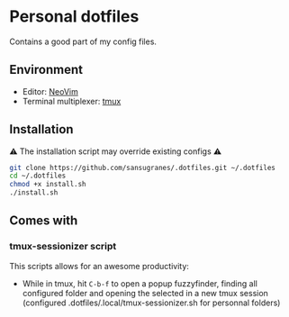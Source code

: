# Personal dotfiles
Contains a good part of my config files.

## Environment
- Editor: [NeoVim](https://github.com/neovim/neovim/wiki)
- Terminal multiplexer: [tmux](https://github.com/tmux/tmux/wiki)

## Installation
⚠️ The installation script may override existing configs ⚠️
```bash
git clone https://github.com/sansugranes/.dotfiles.git ~/.dotfiles
cd ~/.dotfiles
chmod +x install.sh
./install.sh
```

## Comes with
### tmux-sessionizer script
This scripts allows for an awesome productivity:
- While in tmux, hit ```C-b-f``` to open a popup fuzzyfinder, finding all configured folder and opening the selected in a new tmux session (configured .dotfiles/.local/tmux-sessionizer.sh for personnal folders)
